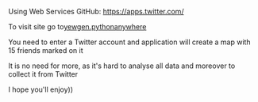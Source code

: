 Using Web Services
GitHub:
https://apps.twitter.com/ 

To visit site go to<a href='http://yewgen.pythonanywhere.com/'>yewgen.pythonanywhere</a>

You need to enter a Twitter account and application will create a map with 15 friends marked on it

It is no need for more, as it's hard to analyse all data and moreover to collect it from Twitter

I hope you'll enjoy))
